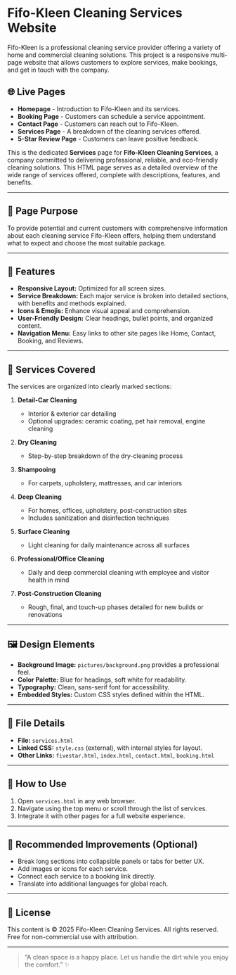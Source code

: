 # Fifo-Kleen Cleaning Services Website

Fifo-Kleen is a professional cleaning service provider offering a variety of home and commercial cleaning solutions. This project is a responsive multi-page website that allows customers to explore services, make bookings, and get in touch with the company.

## 🌐 Live Pages

- **Homepage** - Introduction to Fifo-Kleen and its services.
- **Booking Page** - Customers can schedule a service appointment.
- **Contact Page** - Customers can reach out to Fifo-Kleen.
- **Services Page** - A breakdown of the cleaning services offered.
- **5-Star Review Page** - Customers can leave positive feedback.



This is the dedicated **Services** page for **Fifo-Kleen Cleaning Services**, a company committed to delivering professional, reliable, and eco-friendly cleaning solutions. This HTML page serves as a detailed overview of the wide range of services offered, complete with descriptions, features, and benefits.

---

## 🌟 Page Purpose

To provide potential and current customers with comprehensive information about each cleaning service Fifo-Kleen offers, helping them understand what to expect and choose the most suitable package.

---

## 🧰 Features

- **Responsive Layout:** Optimized for all screen sizes.
- **Service Breakdown:** Each major service is broken into detailed sections, with benefits and methods explained.
- **Icons & Emojis:** Enhance visual appeal and comprehension.
- **User-Friendly Design:** Clear headings, bullet points, and organized content.
- **Navigation Menu:** Easy links to other site pages like Home, Contact, Booking, and Reviews.

---

## 🧼 Services Covered

The services are organized into clearly marked sections:

1. **Detail-Car Cleaning**
   - Interior & exterior car detailing
   - Optional upgrades: ceramic coating, pet hair removal, engine cleaning

2. **Dry Cleaning**
   - Step-by-step breakdown of the dry-cleaning process

3. **Shampooing**
   - For carpets, upholstery, mattresses, and car interiors

4. **Deep Cleaning**
   - For homes, offices, upholstery, post-construction sites
   - Includes sanitization and disinfection techniques

5. **Surface Cleaning**
   - Light cleaning for daily maintenance across all surfaces

6. **Professional/Office Cleaning**
   - Daily and deep commercial cleaning with employee and visitor health in mind

7. **Post-Construction Cleaning**
   - Rough, final, and touch-up phases detailed for new builds or renovations

---

## 🖼️ Design Elements

- **Background Image:** `pictures/background.png` provides a professional feel.
- **Color Palette:** Blue for headings, soft white for readability.
- **Typography:** Clean, sans-serif font for accessibility.
- **Embedded Styles:** Custom CSS styles defined within the HTML.

---

## 📂 File Details

- **File:** `services.html`
- **Linked CSS:** `style.css` (external), with internal styles for layout.
- **Other Links:** `fivestar.html`, `index.html`, `contact.html`, `booking.html`

---

## 🚀 How to Use

1. Open `services.html` in any web browser.
2. Navigate using the top menu or scroll through the list of services.
3. Integrate it with other pages for a full website experience.

---

## 🧠 Recommended Improvements (Optional)

- Break long sections into collapsible panels or tabs for better UX.
- Add images or icons for each service.
- Connect each service to a booking link directly.
- Translate into additional languages for global reach.

---

## 📄 License

This content is © 2025 Fifo-Kleen Cleaning Services. All rights reserved. Free for non-commercial use with attribution.

---

> “A clean space is a happy place. Let us handle the dirt while you enjoy the comfort.” ✨




